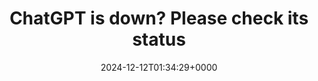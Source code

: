 ---
title: "ChatGPT is down? Please check its status"
description: "Multiple OpenAI services including ChatGPT, API service and Sora failed. OpenAI has found the cause of the problem, but are still working on it."
image: "images/post/2024/12/image-14.png"
date: "2024-12-12T01:34:29+0000"
categories: ["News"]
tags: ["ChatGPT", "OpenAI"]
type: "regular" # available types: [featured/regular]
draft: false
sitemapExclude: false
---
